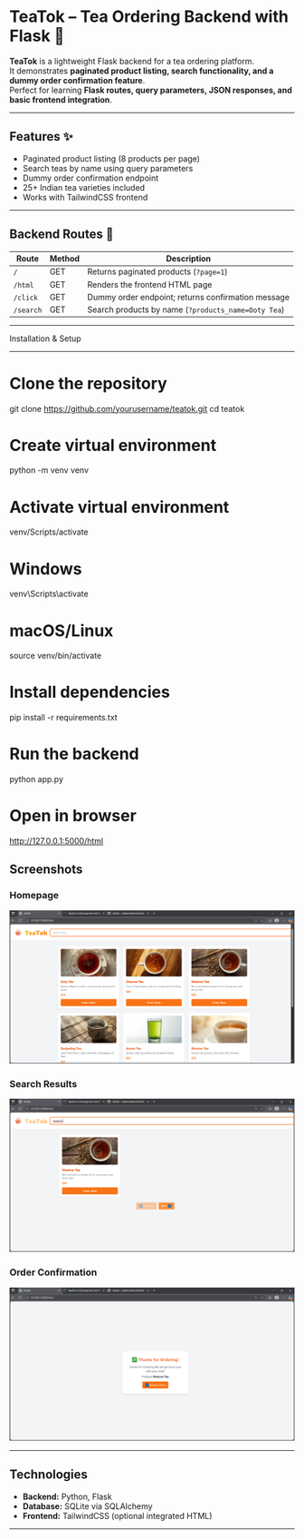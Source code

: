 # TeaTok – Tea Ordering Backend with Flask 🍵

**TeaTok** is a lightweight Flask backend for a tea ordering platform.  
It demonstrates **paginated product listing, search functionality, and a dummy order confirmation feature**.  
Perfect for learning **Flask routes, query parameters, JSON responses, and basic frontend integration**.

---

## Features ✨

- Paginated product listing (8 products per page)
- Search teas by name using query parameters
- Dummy order confirmation endpoint
- 25+ Indian tea varieties included
- Works with TailwindCSS frontend

---

## Backend Routes 🔗

| Route        | Method | Description |
|--------------|--------|-------------|
| `/`          | GET    | Returns paginated products (`?page=1`) |
| `/html`      | GET    | Renders the frontend HTML page |
| `/click`     | GET    | Dummy order endpoint; returns confirmation message |
| `/search`    | GET    | Search products by name (`?products_name=Ooty Tea`) |

---

Installation & Setup

---
# Clone the repository
git clone https://github.com/yourusername/teatok.git
cd teatok

# Create virtual environment
python -m venv venv

# Activate virtual environment
venv/Scripts/activate
# Windows
venv\Scripts\activate
# macOS/Linux
source venv/bin/activate

# Install dependencies
pip install -r requirements.txt

# Run the backend
python app.py

# Open in browser
http://127.0.0.1:5000/html

## Screenshots

### Homepage
![Homepage](screenshots/homepage.png)

### Search Results
![Search Results](screenshots/search.png)

### Order Confirmation
![Order Confirmation](screenshots/order.png)

---

## Technologies

- **Backend:** Python, Flask  
- **Database:** SQLite via SQLAlchemy
- **Frontend:** TailwindCSS (optional integrated HTML)

---





